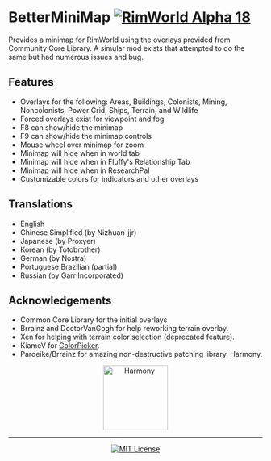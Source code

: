 # BetterMiniMap [![RimWorld Alpha 18](https://img.shields.io/badge/RimWorld-Alpha%2018-brightgreen.svg)](http://rimworldgame.com/)

Provides a minimap for RimWorld using the overlays provided from Community Core Library. A simular mod exists that attempted to do the same but had numerous issues and bug.

## Features
- Overlays for the following: Areas, Buildings, Colonists, Mining, Noncolonists, Power Grid, Ships, Terrain, and Wildlife
- Forced overlays exist for viewpoint and fog.
- F8 can show/hide the minimap
- F9 can show/hide the minimap controls
- Mouse wheel over minimap for zoom
- Minimap will hide when in world tab
- Minimap will hide when in Fluffy's Relationship Tab
- Minimap will hide when in ResearchPal
- Customizable colors for indicators and other overlays

## Translations
- English
- Chinese Simplified (by Nizhuan-jjr)
- Japanese (by Proxyer)
- Korean (by Totobrother)
- German (by Nostra)
- Portuguese Brazilian (partial)
- Russian (by Garr Incorporated)

## Acknowledgements
- Common Core Library for the initial overlays
- Brrainz and DoctorVanGogh for help reworking terrain overlay.
- Xen for helping with terrain color selection (deprecated feature).
- KiameV for [ColorPicker](https://github.com/KiameV/rimworld-recolorzones).
- Pardeike/Brrainz for amazing non-destructive patching library, Harmony.

<p align="center">
  <a href="https://github.com/pardeike/Harmony">
    <img src="https://raw.githubusercontent.com/pardeike/Harmony/master/HarmonyLogo.png" alt="Harmony" width="128" />
  </a>
</p>

<hr>

<p align="center">
  <a href="./LICENSE">
    <img src="https://img.shields.io/badge/license-MIT-lightgray.svg?style=flat" alt="MIT License" />
  </a>
</p>

